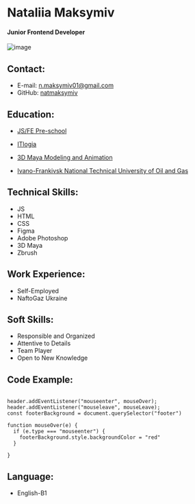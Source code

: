 # Nataliia Maksymiv

#### Junior Frontend Developer

![image](/Users/ntatarskaya/Documents/rsschool_2024/rsschool-cv//Users/ntatarskaya/Documents/rsschool_2024/rsschool-cv/working_laptop.webp)

## Contact:

- E-mail: n.maksymiv01@gmail.com
- GitHub: [natmaksymiv](https://github.com/natmaksymiv)

## Education:

- [JS/FE Pre-school](https://rs.school/courses/javascript-preschool-ru)

- [ITlogia](https://itlogia.ru/)

- [3D Maya Modeling and Animation](https://3d-ace.com/)

- [Ivano-Frankivsk National Technical University of Oil and Gas](https://www.masterstudies.com/institutions/ivano-frankivsk-national-technical-university-of-oil-and-gas)

## Technical Skills:

- JS
- HTML
- CSS
- Figma
- Adobe Photoshop
- 3D Maya
- Zbrush

## Work Experience:

- Self-Employed
- NaftoGaz Ukraine

## Soft Skills:

- Responsible and Organized
- Attentive to Details
- Team Player
- Open to New Knowledge

## Code Example:

```const header = document.querySelector (".header")

header.addEventListener("mouseenter", mouseOver);
header.addEventListener("mouseleave", mouseLeave);
const footerBackground = document.querySelector("footer")

function mouseOver(e) {
  if (e.type === "mouseenter") {
    footerBackground.style.backgroundColor = "red"
  }

}
```

## Language:

- English-B1
